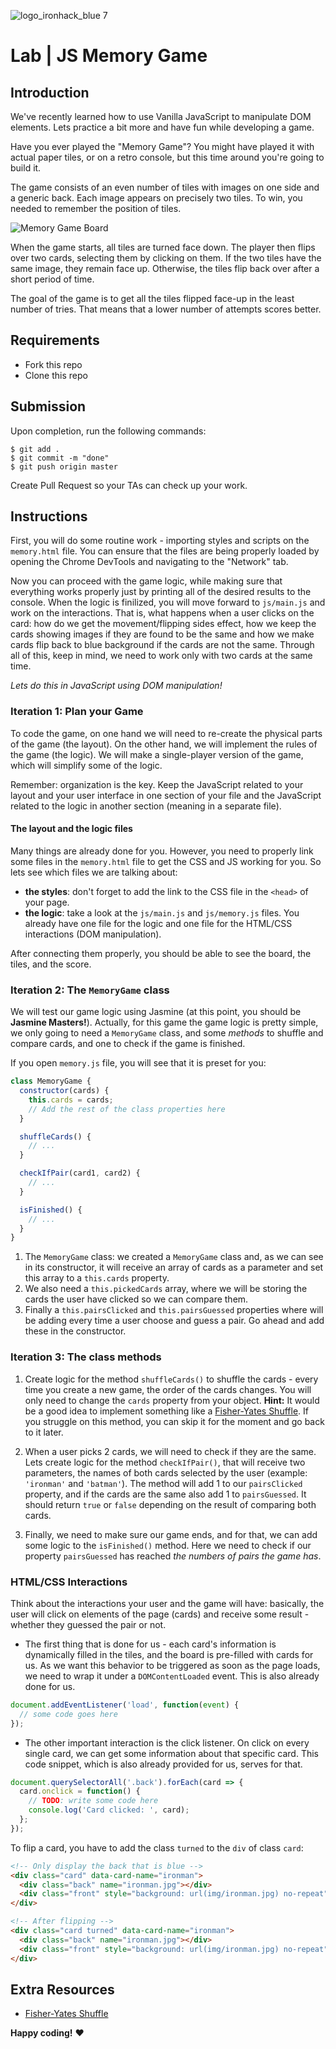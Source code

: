 ![logo_ironhack_blue 7](https://user-images.githubusercontent.com/23629340/40541063-a07a0a8a-601a-11e8-91b5-2f13e4e6b441.png)

# Lab | JS Memory Game

## Introduction

We've recently learned how to use Vanilla JavaScript to manipulate DOM elements. Lets practice a bit more and have fun while developing a game.

Have you ever played the "Memory Game"? You might have played it with actual paper tiles, or on a retro console, but this time around you're going to build it.

The game consists of an even number of tiles with images on one side and a generic back. Each image appears on precisely two tiles. To win, you needed to remember the position of tiles.

![Memory Game Board](https://i.imgur.com/H6GLZGQ.jpg)

When the game starts, all tiles are turned face down. The player then flips over two cards, selecting them by clicking on them. If the two tiles have the same image, they remain face up. Otherwise, the tiles flip back over after a short period of time.

The goal of the game is to get all the tiles flipped face-up in the least number of tries. That means that a lower number of attempts scores better.

## Requirements

- Fork this repo
- Clone this repo

## Submission

Upon completion, run the following commands:

```
$ git add .
$ git commit -m "done"
$ git push origin master
```

Create Pull Request so your TAs can check up your work.

## Instructions

First, you will do some routine work - importing styles and scripts on the `memory.html` file. You can ensure that the files are being properly loaded by opening the Chrome DevTools and navigating to the "Network" tab.

Now you can proceed with the game logic, while making sure that everything works properly just by printing all of the desired results to the console. When the logic is finilized, you will move forward to `js/main.js` and work on the interactions. That is, what happens when a user clicks on the card: how do we get the movement/flipping sides effect, how we keep the cards showing images if they are found to be the same and how we make cards flip back to blue background if the cards are not the same. Through all of this, keep in mind, we need to work only with two cards at the same time.

_Lets do this in JavaScript using DOM manipulation!_

### Iteration 1: Plan your Game

To code the game, on one hand we will need to re-create the physical parts of the game (the layout). On the other hand, we will implement the rules of the game (the logic). We will make a single-player version of the game, which will simplify some of the logic.

Remember: organization is the key. Keep the JavaScript related to your layout and your user interface in one section of your file and the JavaScript related to the logic in another section (meaning in a separate file).

#### The layout and the logic files

Many things are already done for you. However, you need to properly link some files in the `memory.html` file to get the CSS and JS working for you. So lets see which files we are talking about:

- **the styles**: don't forget to add the link to the CSS file in the `<head>` of your page.
- **the logic**: take a look at the `js/main.js` and `js/memory.js` files. You already have one file for the logic and one file for the HTML/CSS interactions (DOM manipulation).

After connecting them properly, you should be able to see the board, the tiles, and the score.

### Iteration 2: The `MemoryGame` class

We will test our game logic using Jasmine (at this point, you should be **Jasmine Masters!**). Actually, for this game the game logic is pretty simple, we only going to need a `MemoryGame` class, and some _methods_ to shuffle and compare cards, and one to check if the game is finished.

If you open `memory.js` file, you will see that it is preset for you:

```js
class MemoryGame {
  constructor(cards) {
    this.cards = cards;
    // Add the rest of the class properties here
  }

  shuffleCards() {
    // ...
  }

  checkIfPair(card1, card2) {
    // ...
  }

  isFinished() {
    // ...
  }
}
```

1. The `MemoryGame` class: we created a `MemoryGame` class and, as we can see in its constructor, it will receive an array of cards as a parameter and set this array to a `this.cards` property.
2. We also need a `this.pickedCards` array, where we will be storing the cards the user have clicked so we can compare them.
3. Finally a `this.pairsClicked` and `this.pairsGuessed` properties where will be adding every time a user choose and guess a pair. Go ahead and add these in the constructor.

### Iteration 3: The class methods

1. Create logic for the method `shuffleCards()` to shuffle the cards - every time you create a new game, the order of the cards changes. You will only need to change the `cards` property from your object. **Hint:** It would be a good idea to implement something like a [Fisher-Yates Shuffle](https://en.wikipedia.org/wiki/Fisher%E2%80%93Yates_shuffle). If you struggle on this method, you can skip it for the moment and go back to it later.

2. When a user picks 2 cards, we will need to check if they are the same. Lets create logic for the method `checkIfPair()`, that will receive two parameters, the names of both cards selected by the user (example: `'ironman'` and `'batman'`). The method will add 1 to our `pairsClicked` property, and if the cards are the same also add 1 to `pairsGuessed`. It should return `true` or `false` depending on the result of comparing both cards.

3. Finally, we need to make sure our game ends, and for that, we can add some logic to the `isFinished()` method. Here we need to check if our property `pairsGuessed` has reached _the numbers of pairs the game has_.

### HTML/CSS Interactions

Think about the interactions your user and the game will have: basically, the user will click on elements of the page (cards) and receive some result - whether they guessed the pair or not.

- The first thing that is done for us - each card's information is dynamically filled in the tiles, and the board is pre-filled with cards for us. As we want this behavior to be triggered as soon as the page loads, we need to wrap it under a `DOMContentLoaded` event. This is also already done for us.

```javascript
document.addEventListener('load', function(event) {
  // some code goes here
});
```

- The other important interaction is the click listener. On click on every single card, we can get some information about that specific card. This code snippet, which is also already provided for us, serves for that.

```javascript
document.querySelectorAll('.back').forEach(card => {
  card.onclick = function() {
    // TODO: write some code here
    console.log('Card clicked: ', card);
  };
});
```

To flip a card, you have to add the class `turned` to the `div` of class `card`:

```html
<!-- Only display the back that is blue -->
<div class="card" data-card-name="ironman">
  <div class="back" name="ironman.jpg"></div>
  <div class="front" style="background: url(img/ironman.jpg) no-repeat"></div>
</div>

<!-- After flipping -->
<div class="card turned" data-card-name="ironman">
  <div class="back" name="ironman.jpg"></div>
  <div class="front" style="background: url(img/ironman.jpg) no-repeat"></div>
</div>
```

## Extra Resources

- [Fisher-Yates Shuffle](https://bost.ocks.org/mike/shuffle/)

**Happy coding!** :heart:
